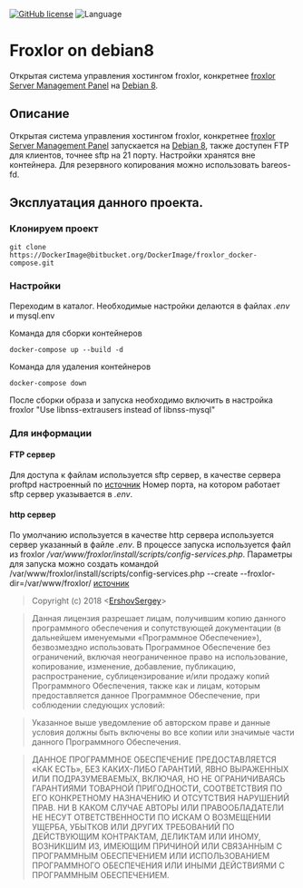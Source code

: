 [![GitHub license](https://img.shields.io/badge/license-MIT-blue.svg)](https://raw.githubusercontent.com/github.com/ErshovSergey/master/LICENSE) ![Language](https://img.shields.io/badge/language-bash-yellowgreen.svg)
# Froxlor on debian8
Открытая система управления хостингом froxlor, конкретнее [froxlor Server Management Panel](https://www.froxlor.org/) на [Debian 8](https://www.debian.org/releases/stable/).

## Описание
Открытая система управления хостингом froxlor, конкретнее [froxlor Server Management Panel](https://www.froxlor.org/) запускается на [Debian 8](https://www.debian.org/releases/stable/), также доступен FTP для клиентов, точнее sftp на 21 порту. Настройки хранятся вне контейнера. Для резервного копирования можно использовать bareos-fd. 
## Эксплуатация данного проекта.
### Клонируем проект
```shell
git clone https://DockerImage@bitbucket.org/DockerImage/froxlor_docker-compose.git
```
### Настройки
Переходим в каталог. 
Необходимые настройки делаются в файлах _.env_ и mysql.env

Команда для сборки контейнеров
```
docker-compose up --build -d
```
Команда для удаления контейнеров
```
docker-compose down
``` 
После сборки образа и запуска необходимо включить в настройка froxlor "Use libnss-extrausers instead of libnss-mysql"


### Для информации
#### FTP сервер
Для доступа к файлам используется sftp сервер, в качестве сервера proftpd настроенный по 
[источник](https://forum.froxlor.org/index.php?/topic/12753-configuring-proftpd-to-act-as-sftp-server/)
Номер порта, на котором работает sftp сервер указывается в _.env_.

#### http сервер
По умолчанию используется в качестве http сервера используется сервер указанный в файле _.env_.
В процессе запуска используется файл из froxlor _/var/www/froxlor/install/scripts/config-services.php_.
Параметры для запуска можно создать командой
/var/www/froxlor/install/scripts/config-services.php --create --froxlor-dir=/var/www/froxlor/
[источник](https://github.com/Froxlor/Froxlor/issues/535)

> Copyright (c) 2018 &lt;[ErshovSergey](http://github.com/ErshovSergey/)&gt;

> Данная лицензия разрешает лицам, получившим копию данного программного обеспечения и сопутствующей документации (в дальнейшем именуемыми «Программное Обеспечение»), безвозмездно использовать Программное Обеспечение без ограничений, включая неограниченное право на использование, копирование, изменение, добавление, публикацию, распространение, сублицензирование и/или продажу копий Программного Обеспечения, также как и лицам, которым предоставляется данное Программное Обеспечение, при соблюдении следующих условий:

> Указанное выше уведомление об авторском праве и данные условия должны быть включены во все копии или значимые части данного Программного Обеспечения.

> ДАННОЕ ПРОГРАММНОЕ ОБЕСПЕЧЕНИЕ ПРЕДОСТАВЛЯЕТСЯ «КАК ЕСТЬ», БЕЗ КАКИХ-ЛИБО ГАРАНТИЙ, ЯВНО ВЫРАЖЕННЫХ ИЛИ ПОДРАЗУМЕВАЕМЫХ, ВКЛЮЧАЯ, НО НЕ ОГРАНИЧИВАЯСЬ ГАРАНТИЯМИ ТОВАРНОЙ ПРИГОДНОСТИ, СООТВЕТСТВИЯ ПО ЕГО КОНКРЕТНОМУ НАЗНАЧЕНИЮ И ОТСУТСТВИЯ НАРУШЕНИЙ ПРАВ. НИ В КАКОМ СЛУЧАЕ АВТОРЫ ИЛИ ПРАВООБЛАДАТЕЛИ НЕ НЕСУТ ОТВЕТСТВЕННОСТИ ПО ИСКАМ О ВОЗМЕЩЕНИИ УЩЕРБА, УБЫТКОВ ИЛИ ДРУГИХ ТРЕБОВАНИЙ ПО ДЕЙСТВУЮЩИМ КОНТРАКТАМ, ДЕЛИКТАМ ИЛИ ИНОМУ, ВОЗНИКШИМ ИЗ, ИМЕЮЩИМ ПРИЧИНОЙ ИЛИ СВЯЗАННЫМ С ПРОГРАММНЫМ ОБЕСПЕЧЕНИЕМ ИЛИ ИСПОЛЬЗОВАНИЕМ ПРОГРАММНОГО ОБЕСПЕЧЕНИЯ ИЛИ ИНЫМИ ДЕЙСТВИЯМИ С ПРОГРАММНЫМ ОБЕСПЕЧЕНИЕМ.

